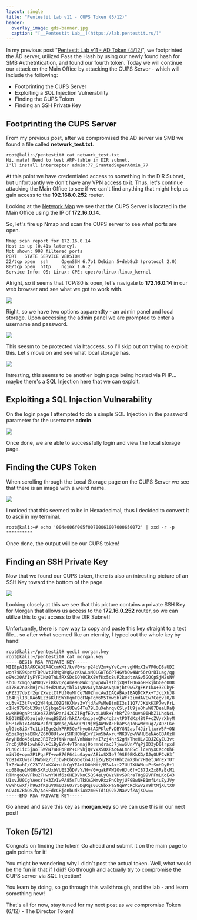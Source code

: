 ```yaml
---
layout: single
title: "Pentestit Lab v11 - CUPS Token (5/12)"
header:
  overlay_image: gds-banner.jpg
  caption: "[__Pentestit Lab__](https://lab.pentestit.ru/)"
---
```


In my previous post "[Pentestit Lab v11 - AD Token (4/12)](https://jhalon.github.io/pentestit-lab-11-ad-token/)", we footprinted the AD server, utilized Pass the Hash by using our newly found hash for SMB Authetntication, and found our fourth token. Today we will continue our attack on the Main Office by attacking the CUPS Server - which will include the following:

* Footprinting the CUPS Server
* Exploiting a SQL Injection Vulnerability
* Finding the CUPS Token
* Finding an SSH Private Key

## Footprinting the CUPS Server

From my previous post, after we compromised the AD server via SMB we found a file called __network\_test.txt__.

```console
root@kali:~/pentestit# cat network_test.txt 
Hi, mate! Need to test ARP-table in DIR subnet.
I'll install intercepter admin:77_GrantedSuperAdmin_77
```

At this point we have credentialed access to something in the DIR Subnet, but unfortuantly we don't have any VPN access to it. Thus, let's continue attacking the Main Office to see if we can't find anything that might help us gain access to the __192.168.0.252__ router.

Looking at the [Network Map](https://jhalon.github.io/images/ptl-3.png) we see that the CUPS Server is located in the Main Office using the IP of __172.16.0.14__.

So, let's fire up Nmap and scan the CUPS server to see what ports are open.

```console
Nmap scan report for 172.16.0.14
Host is up (0.41s latency).
Not shown: 998 filtered ports
PORT   STATE SERVICE VERSION
22/tcp open  ssh     OpenSSH 6.7p1 Debian 5+deb8u3 (protocol 2.0)
80/tcp open  http    nginx 1.6.2
Service Info: OS: Linux; CPE: cpe:/o:linux:linux_kernel
```

Alright, so it seems that TCP/80 is open, let's navigate to __172.16.0.14__ in our web browser and see what we got to work with.

<a href="/images/ptl-37.png"><img src="/images/ptl-37.png"></a>

Right, so we have two options apparentlty - an admin panel and local storage. Upon accessing the admin panel we are prompted to enter a username and password. 

<a href="/images/ptl-38.png"><img src="/images/ptl-38.png"></a>

This seesm to be protected via htaccess, so I'll skip out on trying to exploit this. Let's move on and see what local storage has.

<a href="/images/ptl-39.png"><img src="/images/ptl-39.png"></a>

Intresting, this seems to be another login page being hosted via PHP... maybe there's a SQL Injection here that we can exploit.

## Exploiting a SQL Injection Vulnerability

On the login page I attempted to do a simple SQL Injection in the password parameter for the username __admin__.

<a href="/images/ptl-40.png"><img src="/images/ptl-40.png"></a>

Once done, we are able to successfully login and view the local storage page.

## Finding the CUPS Token

When scrolling through the Local Storage page on the CUPS Server we see that there is an image with a weird name.

<a href="/images/ptl-41.png"><img src="/images/ptl-41.png"></a>

I noticed that this seemed to be in Hexadecimal, thus I decided to convert it to ascii in my terminal.

```console
root@kali:~# echo '004e006f005f00700061007000650072' | xxd -r -p
**********
```

Once done, the output will be our CUPS token!

## Finding an SSH Private Key

Now that we found our CUPS token, there is also an intresting picture of an SSH Key toward the bottom of the page.

<a href="/images/ptl-42.png"><img src="/images/ptl-42.png"></a>

Looking closely at this we see that this picture contains a private SSH Key for Morgan that allows us access to the __172.16.0.252__ router, so we can utilize this to get access to the DIR Subnet!

Unfortuantly, there is now way to copy and paste this key straight to a text file... so after what seemed like an eternity, I typed out the whole key by hand!

```console
root@kali:~/pentestit# gedit morgan.key 
root@kali:~/pentestit# cat morgan.key 
-----BEGIN RSA PRIVATE KEY-----
MIIEpAIBAAKCAQEA4CxmKK2/kvV0+srp24bVZm+yYvCz+rvgHHxX1w7F0oD8aUDI
won79K9XpntFDPUvtJRMg9WqK/zKUwLsMQLGWT66PT4GVbQw4Nr56rOrBIuag/qg
o9WcX0AfIyFYFCNz0TnLfRXSDcSQY0CRK8WfKx5c8uP2kudtzAGv5GQCpSjM2uNV
shOu7xmgo/AMUQvPi8kvD/gAme9G8WkTgpVpAwlsthjxQ9fEO6abHHkjbGGec0O8
4T7Bo2nU8bHjr6Jd+dzUAvytblG1yNvGIybAFAsVqUHjbt9wGZgFKr1kA+3ZCbyF
qFZZ37dpZr2grZXwzlCtPUJGuMfCq7N0ZhmcAwIDAQABAoIBAQDCXPx+TJcLXhJ8
164HjlI8LKAoNLZ3sKlRSWYHqmFOcFNpFqh6M5Tmw5hlWf+2imdAVEw7Cegvl0/8
xU3v+I3tFvv22W44pLC0ZGfHXNvsZvYjdAwPwMeBtmDI3sI1Q7/JKikKXP7wvPrL
c1Hq979XbU39sjU5jbqe5N+SUDwS4Tu79L0uXehnqvCSlyIU9joDhvW87DeaLRaQ
wwkKR9gnPtiKebZ73VGParJ42CZlRgfEOvoLWUk+YrhRfZ9r4uva0IHbZ1LhqNcL
k0OlKEDUDzuju0/YwgBSZVSrhkCAnCnipsxQMc4g2aytPOTdKz4BtF+cZV/rXhyM
kSPIeh1xAoGBAPJfcCQWqsq/dwwOC9I9jWj4W9xAFPbaPSq1oGwNr0ugZ/4DZLGe
glGte8iG/Tc1Lb1Ege2dYPRR5OeFhyo8tADPKleFvDBYGN2asf4JirljxrW5F+ON
q5paXqjbaBKk/Z6f08UlwxjSHRHOWqEvYZkm5bAxrufNKBVpwVWHU6eNAoGBAOzH
AryHBdo45qLnzJR87zDftNNrualVmhWu+h+I7zj4hr52gM/TheHL/ODJZCyZU3vt
7ncDjUM91xwh63vkCiByEYk4vTGnmaj9brmndracJ7jwwSUn/YqPj0D3yD0lrpxd
PLn0c1ic5jaoTSWZN748PoPnP+CPvhjQYvxX5OXPAoGALmnEScTlc+nyXCaccOhE
miNlQ+opmZP1PqaFT+vw876F64iu0ayu/AEiwSXIe7f9SE9EKkKG/IJqOUPCvH3f
YoBIdXUwsnlMWbNz/lfJbvMCbG5Detn4UJiZo/BQH7Hht2mX3hr7H1etJWnExTUT
lYZzWahI/C23TVJxKXW+uUkCgYEAnLDOhMit/M3vAxt27UUIXUWNuuPtSmH9yB+1
cq0B8qe1M9HkSKRoUxbVUES2QDVvY/H+/0+gakFAW2OvHJu6f+I87JxZx8RsEcM1
RTMngo0wVFku2FHwnYOHf6z6HE0VknC5QS4eLyQVzVHvS9RraT8g99VPFmLKoE43
U1svJU0CgYAecYtH3ZvIwPA85sTuTkKAGMmvRxzPnQkyjUF9BwN+B1mfL4uZyJVy
VVWhCwXf/h9G3fKzuV0m0Dz6O7r5DqRqs0uCNbxPaS8qWPcRckwV2Y9htMjXLtXU
nOV4UZBbQSZb/AoSFdcCBjonbudkiAxzm0STdiQ92kZNavvfZAjXQw==
-----END RSA PRIVATE KEY-----
```

Go ahead and save this key as __morgan.key__ so we can use this in our next post!

## Token (5/12)

Congrats on finding the token! Go ahead and submit it on the main page to gain points for it!

You might be wondering why I didn't post the actual token. Well, what would be the fun in that if I did? Go through and actually try to compromise the CUPS server via SQL Injection!

You learn by doing, so go through this walkthrough, and the lab - and learn something new!

That's all for now, stay tuned for my next post as we compromise Token (6/12) - The Director Token!
